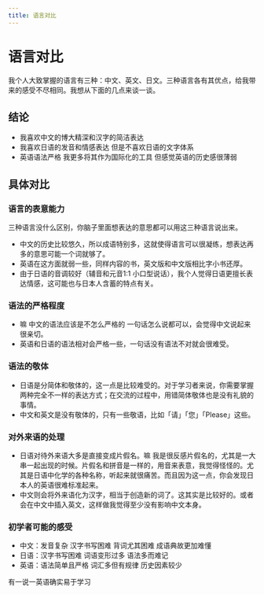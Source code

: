 ```yaml
---
title: 语言对比
---
```


# 语言对比

我个人大致掌握的语言有三种：中文、英文、日文。三种语言各有其优点，给我带来的感受不尽相同。我想从下面的几点来谈一谈。

## 结论

- 我喜欢中文的博大精深和汉字的简洁表达
- 我喜欢日语的发音和情感表达 但是不喜欢日语的文字体系
- 英语语法严格 我更多将其作为国际化的工具 但感觉英语的历史感很薄弱

## 具体对比

### 语言的表意能力

三种语言没什么区别，你脑子里面想表达的意思都可以用这三种语言说出来。

- 中文的历史比较悠久，所以成语特别多，这就使得语言可以很凝练，想表达再多的意思可能一个词就够了。
- 英语在这方面就弱一些，同样内容的书，英文版和中文版相比字小书还厚。
- 由于日语的音调较好（辅音和元音1:1 小口型说话），我个人觉得日语更擅长表达情感，这可能也与日本人含蓄的特点有关。

### 语法的严格程度

- 嘛 中文的语法应该是不怎么严格的 一句话怎么说都可以，会觉得中文说起来很亲切。
- 英语和日语的语法相对会严格一些，一句话没有语法不对就会很难受。

### 语法的敬体

- 日语是分简体和敬体的，这一点是比较难受的。对于学习者来说，你需要掌握两种完全不一样的表达方式；在交流的过程中，用错简体敬体也是没有礼貌的事情。
- 中文和英文是没有敬体的，只有一些敬语，比如「请」「您」「Please」这些。

### 对外来语的处理

- 日语对待外来语大多是直接变成片假名。嘛 我是很反感片假名的，尤其是一大串一起出现的时候。片假名和拼音是一样的，用音来表意，我觉得怪怪的。尤其是日语中化学的各种名称，听起来就很痛苦。而且因为这一点，你会发现日本人的英语很难标准起来。
- 中文则会将外来语化为汉字，相当于创造新的词了。这其实是比较好的。或者会在中文中插入英文，这样做我觉得至少没有影响中文本身。

### 初学者可能的感受

- 中文：发音复杂 汉字书写困难 背词尤其困难 成语典故更加难懂
- 日语：汉字书写困难 词语变形过多 语法多而难记
- 英语：语法简单且严格 词汇多但有规律 历史因素较少

有一说一英语确实易于学习
